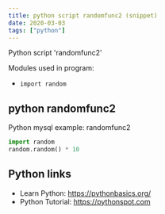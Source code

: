 ```yaml
---
title: python script randomfunc2 (snippet)
date: 2020-03-03
tags: ["python"]
---
```

Python script 'randomfunc2'


Modules used in program: 
* `import random`

## python randomfunc2

Python mysql example: randomfunc2

```python
import random
random.random() * 10

```

## Python links

- Learn Python: https://pythonbasics.org/
- Python Tutorial: https://pythonspot.com
